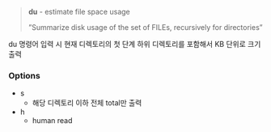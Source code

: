 > **du** - estimate file space usage
> 
> ”Summarize disk usage of the set of FILEs, recursively for directories”

du 명령어 입력 시 현재 디렉토리의 첫 단계 하위 디렉토리를 포함해서 KB 단위로 크기 출력

### Options
- s
    - 해당 디렉토리 이하 전체 total만 출력
- h
    - human read
